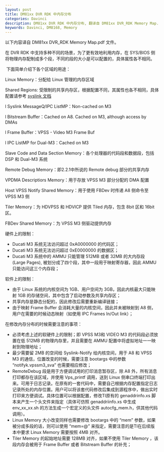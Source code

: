 ```yaml
---
layout: post
title: DM81xx DVR RDK 中内存分布
categories: Davinci
description: DM81xx DVR RDK 中内存分布, 翻译自 DM81xx DVR_RDK Memory Map.pdf。
keywords: Davinci, DM8168, Memory
---
```


以下内容译自 DM81xx DVR_RDK Memory Map.pdf 文件。

 

在 DVR RDK 中支持多种不同的场景，为了更有效地利用内存，在 SYS/BIOS 侧将物理内存配制成多个段，不同的段的大小是可以配置的，具体属性各不相同。

​    下面简单介绍下各个区域的用途：

Linux Memory：分配给 Linux 管理的内存区域

Shared Regions: 受限制的共享内存区，根据配置不同，其属性也各不相同，具体配置请参考 [syslink 文档](http://processors.wiki.ti.com/index.php/SysLink_UserGuide)

l Syslink MessageQ/IPC ListMP：Non-cached on M3

l Bitstream Buffer：Cached on A8. Cached on M3, although access by DMAs

l Frame Buffer：VPSS - Video M3 Frame Buf

l IPC ListMP for Dual-M3：Cached on M3

Slave Code and Data Section Memory：各个处理器的代码段和数据段，包括 DSP 和 Dual-M3 系统

Remote Debug Memory：即2.2.1中所说的 Remote debug 部分的共享内存

VPDMA Descriptiors Memory：用于存放 VPSS M3 部分分配的 DMA 配置

Host VPSS Notify Shared Memory：用于使用 FBDev 时传递 A8 侧命令至 VPSS M3 侧

Tiler Memory：为 HDVPSS 和 HDVICP 提供 Tiled 内存，包含 8bit 区和 16bit 区。

FBDev Shared Memory：为 VPSS M3 侧驱动提供内存

硬件上的限制：

- Ducati M3 系统无法访问超过 0xA0000000 的代码区；
- Ducati M3 系统无法访问超过 0xE0000000 的数据区；
- Ducati M3 系统中的 AMMU 只能管理 512MB 或者 32MB 的大内存段 (Large Pages), 被划分成了四个段，其中一段用于映射寄存器，因此 AMMU只能访问这三个内存段；

软件上的限制：

-  由于 Linux 系统的内核空间为 1GB、用户空间为 3GB，因此内核最大只能映射 1GB 的存储空间，其中包含了启动参数及共享内存区；
-  共享内存是静态分配的，因此修改后需要重新编译链接；
- 由于映射 Frame Buffer 会消耗大量的内核空间，因此并未被映射到 A8 侧，用户在需要的时候动态映射（如使用 IPC Frames In/Out link）；

在修改内存分布的时候需要注意的事项：

-  必须考虑上述的软硬件上的限制；即 VPSS M3和 VIDEO M3 的代码段必须放置在低 512MB 的物理内存里，并且需要在 AMMU 配置中将虚拟地址一一映射到物理地址；
- 最少需要留 2MB 的空间给 Syslink-Notify 给内核空间，用于 A8 和 VPSS M3 的通信，位置改变的时候，需要注意 bootargs 中的参数 “notifyk.vpssm3_sva” 也需要相应修改；
- RemoteDebug 段是用于方便调试用的打印消息暂存区，除 A8 外，所有消息打印都存在该区域，并使用 Vps_printf 调用，送到 Linux 侧串口终端打印出来。可用于日志记录。在原有的一套代码中，需要自己根据内存配置指定日志记录所处的内存位置。用户可以将该套代码修改后集成到源程序中，做出实时打印来方便调试。具体位置可以根据配置，修改TI原有的 genaddrinfo.xs 脚本来产生一个头文件来指定（具体可仿照 genaddriinfo.xs 中生成 env_xx_xx.sh 的方法生成一个宏定义的头文件 autocfg_mem.h，供其他代码调用）。
- Linux Memory 大小改变同样也需要修改 bootargs 中的 “mem” 参数，如果被分成多段的话，则可以使用 “mem=<SIZE>@<ADDR>” 来指定，需要注意的是TI在后续版本中要求 Linux Memory 需要按照 4MB 对齐。
- Tiler Memory 的起始地址需要 128MB 对齐，如果不使用 Tiler Memory ，该段内存会被用于 Frame Buffer 或者 Bitstream Buffer 的补充；

 